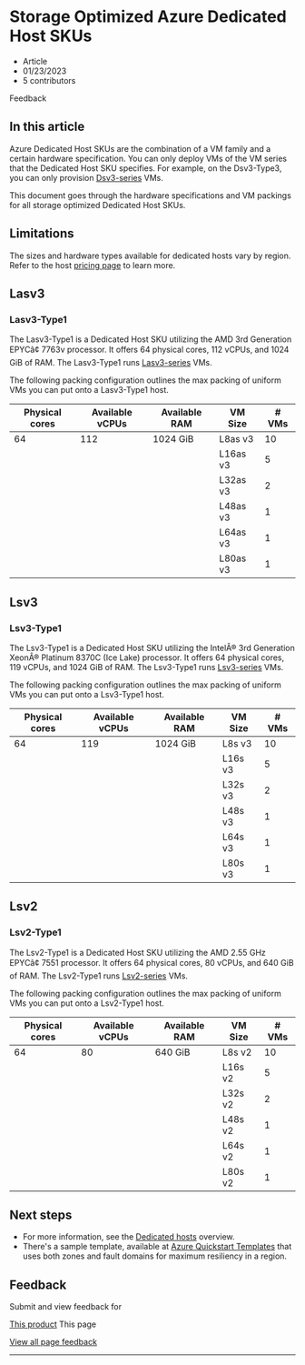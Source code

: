 # Storage Optimized Azure Dedicated Host SKUs

* Article
* 01/23/2023
* 5 contributors

Feedback

## In this article

Azure Dedicated Host SKUs are the combination of a VM family and a certain hardware specification. You can only deploy VMs of the VM series that the Dedicated Host SKU specifies. For example, on the Dsv3-Type3, you can only provision [Dsv3-series](dv3-dsv3-series#dsv3-series) VMs.

This document goes through the hardware specifications and VM packings for all storage optimized Dedicated Host SKUs.

## Limitations

The sizes and hardware types available for dedicated hosts vary by region. Refer to the host [pricing page](https://aka.ms/ADHPricing) to learn more.

## Lasv3

### Lasv3-Type1

The Lasv3-Type1 is a Dedicated Host SKU utilizing the AMD 3rd Generation EPYCâ¢ 7763v processor. It offers 64 physical cores, 112 vCPUs, and 1024 GiB of RAM. The Lasv3-Type1 runs [Lasv3-series](lasv3-series) VMs.

The following packing configuration outlines the max packing of uniform VMs you can put onto a Lasv3-Type1 host.

| Physical cores | Available vCPUs | Available RAM | VM Size | # VMs |
| --- | --- | --- | --- | --- |
| 64 | 112 | 1024 GiB | L8as v3 | 10 |
|  |  |  | L16as v3 | 5 |
|  |  |  | L32as v3 | 2 |
|  |  |  | L48as v3 | 1 |
|  |  |  | L64as v3 | 1 |
|  |  |  | L80as v3 | 1 |

## Lsv3

### Lsv3-Type1

The Lsv3-Type1 is a Dedicated Host SKU utilizing the IntelÂ® 3rd Generation XeonÂ® Platinum 8370C (Ice Lake) processor. It offers 64 physical cores, 119 vCPUs, and 1024 GiB of RAM. The Lsv3-Type1 runs [Lsv3-series](lsv3-series) VMs.

The following packing configuration outlines the max packing of uniform VMs you can put onto a Lsv3-Type1 host.

| Physical cores | Available vCPUs | Available RAM | VM Size | # VMs |
| --- | --- | --- | --- | --- |
| 64 | 119 | 1024 GiB | L8s v3 | 10 |
|  |  |  | L16s v3 | 5 |
|  |  |  | L32s v3 | 2 |
|  |  |  | L48s v3 | 1 |
|  |  |  | L64s v3 | 1 |
|  |  |  | L80s v3 | 1 |

## Lsv2

### Lsv2-Type1

The Lsv2-Type1 is a Dedicated Host SKU utilizing the AMD 2.55 GHz EPYCâ¢ 7551 processor. It offers 64 physical cores, 80 vCPUs, and 640 GiB of RAM. The Lsv2-Type1 runs [Lsv2-series](lsv2-series) VMs.

The following packing configuration outlines the max packing of uniform VMs you can put onto a Lsv2-Type1 host.

| Physical cores | Available vCPUs | Available RAM | VM Size | # VMs |
| --- | --- | --- | --- | --- |
| 64 | 80 | 640 GiB | L8s v2 | 10 |
|  |  |  | L16s v2 | 5 |
|  |  |  | L32s v2 | 2 |
|  |  |  | L48s v2 | 1 |
|  |  |  | L64s v2 | 1 |
|  |  |  | L80s v2 | 1 |

## Next steps

* For more information, see the [Dedicated hosts](dedicated-hosts) overview.
* There's a sample template, available at [Azure Quickstart Templates](https://github.com/Azure/azure-quickstart-templates/blob/master/quickstarts/microsoft.compute/vm-dedicated-hosts/README.md) that uses both zones and fault domains for maximum resiliency in a region.

## Feedback

Submit and view feedback for

[This product](https://feedback.azure.com/d365community/forum/ec2f1827-be25-ec11-b6e6-000d3a4f0f1c)
This page

[View all page feedback](https://github.com/MicrosoftDocs/azure-docs/issues)

---
